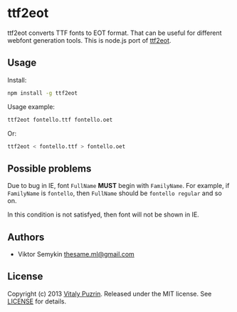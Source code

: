 ttf2eot
=======

ttf2eot converts TTF fonts to EOT format. That can be useful for different
webfont generation tools. This is node.js port of
[ttf2eot](http://code.google.com/p/ttf2eot/).


Usage
-----

Install:

``` bash
npm install -g ttf2eot
```

Usage example:

``` bash
ttf2eot fontello.ttf fontello.oet
```

Or:

``` bash
ttf2eot < fontello.ttf > fontello.oet
```


Possible problems
-----------------

Due to bug in IE, font `FullName` __MUST__ begin with `FamilyName`. For example,
if `FamilyName` is `fontello`, then `FullName` should be `fontello regular` and
so on.

In this condition is not satisfyed, then font will not be shown in IE.


Authors
-------

* Viktor Semykin <thesame.ml@gmail.com>


License
-------

Copyright (c) 2013 [Vitaly Puzrin](https://github.com/puzrin).
Released under the MIT license. See
[LICENSE](https://github.com/nodeca/ttf2eot/blob/master/LICENSE) for details.

